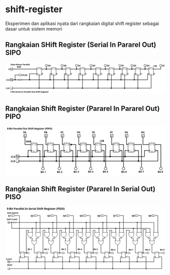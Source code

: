 # shift-register
Eksperimen dan aplikasi nyata dari rangkaian digital shift register sebagai dasar untuk sistem memori 

## Rangkaian SHift Register (Serial In Pararel Out) SIPO
![Register_PIPO](Docs/SIPO.svg)

## Rangkaian Shift Register (Pararel In Pararel Out) PIPO
![Register_PIPO](Docs/PIPO.svg)

## Rangkaian Shift Register (Pararel In Serial Out) PISO
![Register_PISO](Docs/PISO.svg)


